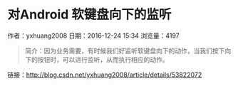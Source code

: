 # 对Android 软键盘向下的监听
作者：yxhuang2008
日期：2016-12-24 15:34
浏览量：4197
> 简介：因为业务需要，有时候我们好监听软键盘向下的动作，当我们按下向下的按钮时，可以进行监听，从而执行相应的动作。

 链接：http://blog.csdn.net/yxhuang2008/article/details/53822072
